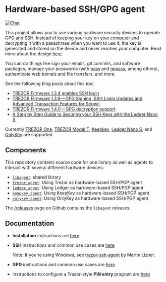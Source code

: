 # Hardware-based SSH/GPG agent

[![Chat](https://badges.gitter.im/romanz/trezor-agent.svg)](https://gitter.im/romanz/trezor-agent)

This project allows you to use various hardware security devices to operate GPG and SSH.  Instead of keeping your key on your computer and decrypting it with a passphrase when you want to use it, the key is generated and stored on the device and never reaches your computer.  Read more about the design [here](doc/DESIGN.md).

You can do things like sign your emails, git commits, and software packages, manage your passwords (with [pass](https://www.passwordstore.org/) and [gopass](https://www.justwatch.com/gopass/), among others), authenticate web tunnels and file transfers, and more.

See the following blog posts about this tool:

- [TREZOR Firmware 1.3.4 enables SSH login](https://medium.com/@satoshilabs/trezor-firmware-1-3-4-enables-ssh-login-86a622d7e609)
- [TREZOR Firmware 1.3.6 — GPG Signing, SSH Login Updates and Advanced Transaction Features for Segwit](https://medium.com/@satoshilabs/trezor-firmware-1-3-6-20a7df6e692)
- [TREZOR Firmware 1.4.0 — GPG decryption support](https://www.reddit.com/r/TREZOR/comments/50h8r9/new_trezor_firmware_fidou2f_and_initial_ethereum/d7420q7/)
- [A Step by Step Guide to Securing your SSH Keys with the Ledger Nano S](https://thoughts.t37.net/a-step-by-step-guide-to-securing-your-ssh-keys-with-the-ledger-nano-s-92e58c64a005)

Currently [TREZOR One](https://trezor.io/), [TREZOR Model T](https://trezor.io/), [Keepkey](https://www.keepkey.com/), [Ledger Nano S](https://www.ledgerwallet.com/products/ledger-nano-s), and [OnlyKey](https://onlykey.io) are supported.

## Components

This repository contains source code for one library as well as
agents to interact with several different hardware devices:

* [`libagent`](https://pypi.org/project/libagent/): shared library
* [`trezor-agent`](https://pypi.org/project/trezor-agent/): Using Trezor as hardware-based SSH/PGP agent
* [`ledger_agent`](https://pypi.org/project/ledger_agent/): Using Ledger as hardware-based SSH/PGP agent
* [`keepkey_agent`](https://pypi.org/project/keepkey_agent/): Using KeepKey as hardware-based SSH/PGP agent
* [`onlykey-agent`](https://pypi.org/project/onlykey-agent/): Using OnlyKey as hardware-based SSH/PGP agent


The [/releases](/releases) page on Github contains the `libagent`
releases.

## Documentation

* **Installation** instructions are [here](doc/INSTALL.md)
* **SSH** instructions and common use cases are [here](doc/README-SSH.md)

    Note: If you're using Windows, see [trezor-ssh-agent](https://github.com/martin-lizner/trezor-ssh-agent) by Martin Lízner.

* **GPG** instructions and common use cases are [here](doc/README-GPG.md)
* Instructions to configure a Trezor-style **PIN entry** program are [here](doc/README-PINENTRY.md)
